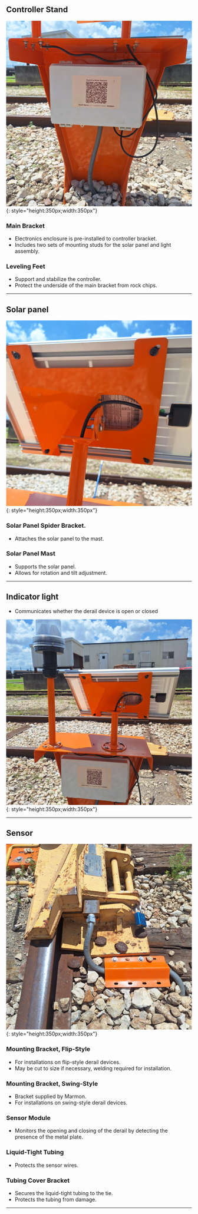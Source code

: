 ## Controller Stand

![Controller](assets/derail_housing.jpg){: style="height:350px;width:350px"}

### Main Bracket
* Electronics enclosure is pre-installed to controller bracket.
* Includes two sets of mounting studs for the solar panel and light assembly.

### Leveling Feet
* Support and stabilize the controller.
* Protect the underside of the main bracket from rock chips.

---

## Solar panel

![Derail Solar Panel](assets/solar_adjust.jpg){: style="height:350px;width:350px"}

### Solar Panel Spider Bracket.
* Attaches the solar panel to the mast.

### Solar Panel Mast
* Supports the solar panel.
* Allows for rotation and tilt adjustment.

---

## Indicator light
* Communicates whether the derail device is open or closed

![Derail Solar Panel](assets/derail_stand.jpg){: style="height:350px;width:350px"}

---

## Sensor

![Derail Sensor](assets/derail_sensor.jpg){: style="height:350px;width:350px"}

### Mounting Bracket, Flip-Style
* For installations on flip-style derail devices.
* May be cut to size if necessary, welding required for installation.

### Mounting Bracket, Swing-Style
* Bracket supplied by Marmon.
* For installations on swing-style derail devices.

### Sensor Module
* Monitors the opening and closing of the derail by detecting the presence of the metal plate.

### Liquid-Tight Tubing
* Protects the sensor wires.

### Tubing Cover Bracket
* Secures the liquid-tight tubing to the tie.
* Protects the tubing from damage.

---
